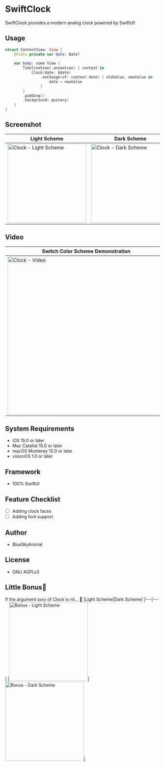 # SwiftClock

SwiftClock provides a modern analog clock powered by SwiftUI!

## Usage

``` swift
struct ContentView: View {
    @State private var date: Date?
    
    var body: some View {
        TimelineView(.animation) { context in
            Clock(date: $date)
                .onChange(of: context.date) { oldValue, newValue in
                    date = newValue
                }
        }
        .padding()
        .background(.quinary)
    }
}
```

## Screenshot
|Light Scheme|Dark Scheme|
|---|---|
|<img src="https://github.com/BlueSkyAnimal/SwiftClock/assets/101543434/bb97823b-d995-46aa-877b-4bb8a187bf77" alt="Clock - Light Scheme" width="256px" />|<img src="https://github.com/BlueSkyAnimal/SwiftClock/assets/101543434/8445f2f7-695a-4c6d-a62d-4a41519d4b76" alt="Clock - Dark Scheme" width="256px" />|

## Video
|Switch Color Scheme Demonstration|
|---|
|<img src="https://github.com/BlueSkyAnimal/SwiftClock/assets/101543434/7e65e187-23a9-4ab4-b256-d156ca37abe1.mp4" alt="Clock - Video" width="512px" />

## System Requirements
- iOS 15.0 or later
- Mac Catalist 15.0 or later
- macOS Monterey 12.0 or later
- visionOS 1.0 or later

## Framework
- 100% SwiftUI

## Feature Checklist
- [ ] Adding clock faces
- [ ] Adding font support

## Author
- BlueSkyAnimal

## License
- GNU AGPLv3

## Little Bonus🎁
If the argument `date` of Clock is nil... 🙈
|Light Scheme|Dark Scheme|
|---|---|
|<img src="https://github.com/BlueSkyAnimal/SwiftClock/assets/101543434/76d518d9-7728-4790-88b9-dd82310c0599" alt="Bonus - Light Scheme" width="256px" />|<img src="https://github.com/BlueSkyAnimal/SwiftClock/assets/101543434/da0b0eea-401e-4686-a2a5-ed5733cddc65" alt="Bonus - Dark Scheme" width="256px" />|

